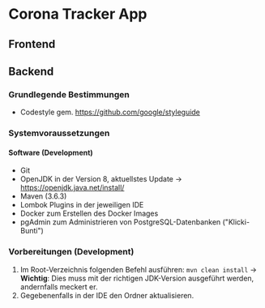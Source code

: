 # Corona Tracker App
## Frontend

## Backend
### Grundlegende Bestimmungen
- Codestyle gem. https://github.com/google/styleguide
### Systemvoraussetzungen
#### Software (Development)
- Git
- OpenJDK in der Version 8, aktuellstes Update -> https://openjdk.java.net/install/
- Maven (3.6.3)
- Lombok Plugins in der jeweiligen IDE
- Docker zum Erstellen des Docker Images
- pgAdmin zum Administrieren von PostgreSQL-Datenbanken ("Klicki-Bunti")

### Vorbereitungen (Development)
1. Im Root-Verzeichnis folgenden Befehl ausführen: `mvn clean install` -> **Wichtig**: Dies muss mit der richtigen JDK-Version ausgeführt werden, andernfalls meckert er.
2. Gegebenenfalls in der IDE den Ordner aktualisieren.
